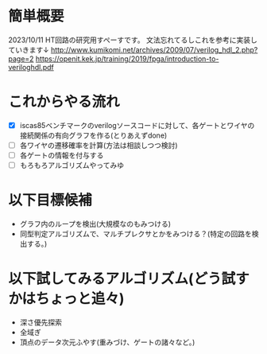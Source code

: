 # 簡単概要
2023/10/11
HT回路の研究用すぺーすです。
文法忘れてるしこれを参考に実装していきます↓
http://www.kumikomi.net/archives/2009/07/verilog_hdl_2.php?page=2
https://openit.kek.jp/training/2019/fpga/introduction-to-veriloghdl.pdf

# これからやる流れ
- [x] iscas85ベンチマークのverilogソースコードに対して、各ゲートとワイヤの接続関係の有向グラフを作る(とりあえずdone)
- [ ] 各ワイヤの遷移確率を計算(方法は相談しつつ検討)
- [ ] 各ゲートの情報を付与する
- [ ] もろもろアルゴリズムやってみゆ

# 以下目標候補
- グラフ内のループを検出(大規模なのもみつける)
- 同型判定アルゴリズムで、マルチプレクサとかをみつける？(特定の回路を検出する。)

# 以下試してみるアルゴリズム(どう試すかはちょっと追々)
- 深さ優先探索
- 全域ぎ
- 頂点のデータ次元ふやす(重みづけ、ゲートの諸々など。)

